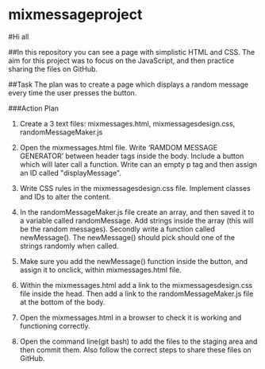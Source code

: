 # mixmessageproject

#Hi all 

##In this repository you can see  a page with simplistic HTML and CSS.  The aim for this project was to focus on the JavaScript, and then practice sharing the files on GitHub. 

##Task 
The plan was to create a page which displays a random message every time the user presses the button.  

###Action Plan 
1.	Create a 3 text files:  mixmessages.html, mixmessagesdesign.css, randomMessageMaker.js

2.	Open the mixmessages.html file. Write  ‘RAMDOM MESSAGE GENERATOR’  between header tags inside the body.  Include a button which will later call a function. Write can an empty p tag and then  assign an  ID called "displayMessage". 
3.	Write CSS rules in the mixmessagesdesign.css  file. Implement classes and IDs to alter the content.  
4.	In the randomMessageMaker.js file  create an array, and then saved it to a variable called   randomMessage. Add strings inside the array (this will be the random messages).  Secondly write a function called   newMessage(). The  newMessage() should pick should one of the strings randomly when called. 
5.	Make sure you add the newMessage() function inside the button, and assign it to onclick, within mixmessages.html  file.   
6.	Within the mixmessages.html add a link to the  mixmessagesdesign.css file  inside the head. Then add a link to the   randomMessageMaker.js file at the bottom of the body. 
7.	Open   the mixmessages.html in a browser to check it is working and functioning correctly. 
8.	Open the command line(git bash) to add the files to the staging area and then commit them.  Also  follow the correct steps to share these files on GitHub.   
  

